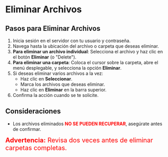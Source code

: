 # Eliminar Archivos

## Pasos para Eliminar Archivos
1. Inicia sesión en el servidor con tu usuario y contraseña.  
2. Navega hasta la ubicación del archivo o carpeta que deseas eliminar.  
3. **Para eliminar un archivo individual**: Selecciona el archivo y haz clic en el botón **Eliminar** (o "Delete").  
4. **Para eliminar una carpeta**: Coloca el cursor sobre la carpeta, abre el menú desplegable, y selecciona la opción **Eliminar**.  
5. Si deseas eliminar varios archivos a la vez:  
    - Haz clic en **Seleccionar**.  
    - Marca los archivos que deseas eliminar.  
    - Haz clic en **Eliminar** en la barra superior.  
6. Confirma la acción cuando se te solicite.

## Consideraciones
- Los archivos eliminados <span style="font-weight: bold; color: red;">**NO SE PUEDEN RECUPERAR**</span>, asegúrate antes de confirmar.

<div style="font-size: 20px; color: red;">
    <strong>Advertencia:</strong> Revisa dos veces antes de eliminar carpetas completas.
</div>
